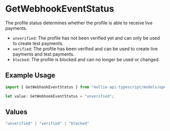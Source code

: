 # GetWebhookEventStatus

The profile status determines whether the profile is able to receive live payments.

* `unverified`: The profile has not been verified yet and can only be used to create test payments.
* `verified`: The profile has been verified and can be used to create live payments and test payments.
* `blocked`: The profile is blocked and can no longer be used or changed.

## Example Usage

```typescript
import { GetWebhookEventStatus } from "mollie-api-typescript/models/operations";

let value: GetWebhookEventStatus = "unverified";
```

## Values

```typescript
"unverified" | "verified" | "blocked"
```